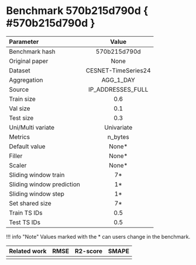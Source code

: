 # Benchmark 570b215d790d { #570b215d790d }

| Parameter | Value |
|:-----------------|:-----------------:|
| Benchmark hash |  570b215d790d |
| Original paper |  None |
| Dataset |  CESNET-TimeSeries24 |
| Aggregation |  AGG_1_DAY |
| Source |  IP_ADDRESSES_FULL |
| Train size |  0.6 |
| Val size |  0.1 |
| Test size |  0.3 |
| Uni/Multi variate |  Univariate |
| Metrics |  n_bytes |
| Default value |  None* |
| Filler |  None* |
| Scaler |  None* |
| Sliding window train |  7* |
| Sliding window prediction |  1* |
| Sliding window step |  1* |
| Set shared size |  7* |
| Train TS IDs |  0.5 |
| Test TS IDs |  0.5 |

!!! info "Note"
    Values marked with the * can users change in the benchmark.

| Related work | RMSE | R2-score | SMAPE |
|:-----------------|:-----------------:|:-----------------:|:-----------------:|
|  |   |  |  |
